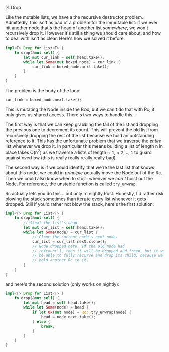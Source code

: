 % Drop

Like the mutable lists, we have a the recursive destructor problem.
Admittedly, this isn't as bad of a problem for the immutable list: if we ever
hit another node that's the head of another list *somewhere*, we won't
recursively drop it. However it's still a thing we should care about, and
how to deal with isn't as clear. Here's how we solved it before:

```rust
impl<T> Drop for List<T> {
    fn drop(&mut self) {
        let mut cur_link = self.head.take();
        while let Some(mut boxed_node) = cur_link {
            cur_link = boxed_node.next.take();
        }
    }
}
```

The problem is the body of the loop:

```rust
cur_link = boxed_node.next.take();
```

This is mutating the Node inside the Box, but we can't do that with Rc; it only
gives us shared access. There's two ways to handle this.

The first way is that we can keep grabbing the tail of the list and dropping the
previous one to decrement its count. This will prevent the old list from
recursively dropping the rest of the list because we hold an outstanding
reference to it. This has the unfortunate problem that we traverse the *entire*
list whenever we drop it. In particular this means building a list of length
n in place takes O(n<sup>2</sup>) as we traverse a lists of length `n-1`,
`n-2`, .., `1` to guard against overflow (this is really really really
really bad).

The second way is if we could identify that we're the last list that knows
about this node, we could in *principle* actually move the Node out of the Rc.
Then we could also know when to stop: whenver we *can't* hoist out the Node.
For reference, the unstable function is called `try_unwrap`.

Rc actually lets you do this... but only in nightly Rust. Honestly, I'd rather
risk blowing the stack sometimes than iterate every list whenever it gets
dropped. Still if you'd rather not blow the stack, here's the first solution:

```rust
impl<T> Drop for List<T> {
    fn drop(&mut self) {
        // Steal the list's head
        let mut cur_list = self.head.take();
        while let Some(node) = cur_list {
            // Clone the current node's next node.
            cur_list = cur_list.next.clone();
            // Node dropped here. If the old node had
            // refcount 1, then it will be dropped and freed, but it won't
            // be able to fully recurse and drop its child, because we
            // hold another Rc to it.
        }
    }
}
```

and here's the second solution (only works on nightly):

```rust
impl<T> Drop for List<T> {
    fn drop(&mut self) {
        let mut head = self.head.take();
        while let Some(node) = head {
            if let Ok(mut node) = Rc::try_unwrap(node) {
                head = node.next.take();
            } else {
                break;
            }
        }
    }
}
```

